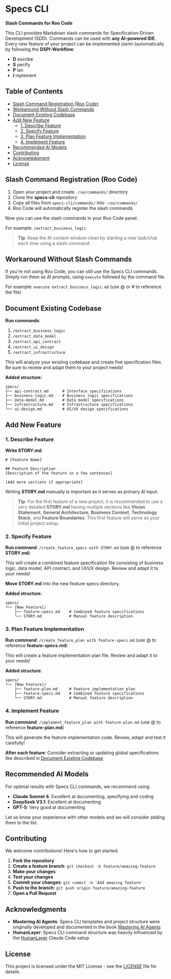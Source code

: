 # Specs CLI

**Slash Commands for Roo Code**

This CLI provides Markdown slash commands for Specification-Driven Development (SDD). Commands can be used with **any AI-powered IDE**. Every new feature of your project can be implemented (semi-)automatically by following the **DSPI-Workflow**:

- **D** escribe
- **S** pecify
- **P** lan
- **I** mplement

## Table of Contents

- [Slash Command Registration (Roo Code)](#slash-command-registration-roo-code)
- [Workaround Without Slash Commands](#workaround-without-slash-commands)
- [Document Existing Codebase](#document-existing-codebase)
- [Add New Feature](#add-new-feature)
  - [1. Describe Feature](#1-describe-feature)
  - [2. Specify Feature](#2-specify-feature)
  - [3. Plan Feature Implementation](#3-plan-feature-implementation)
  - [4. Implement Feature](#4-implement-feature)
- [Recommended AI Models](#recommended-ai-models)
- [Contributing](#contributing)
- [Acknowledgment](#acknowledgment)
- [License](#license)

## Slash Command Registration (Roo Code)

1. Open your project and create `.roo/commands/` directory
2. Clone the **specs-cli** repository
3. Copy all files from `specs-cli/commands/` into `.roo/commands/`
4. Roo Code will automatically register the slash commands

Now you can use the slash commands in your Roo Code panel.

For example: `/extract_business_logic`

> **Tip**: Keep the AI context window clean by starting a new task/chat each time using a slash command.

## Workaround Without Slash Commands

If you're not using Roo Code, you can still use the Specs CLI commands. Simply run them as AI prompts, using `execute` followed by the command file.

For example: `execute extract_business_logic.md` (use @ or # to reference the file)

## Document Existing Codebase

**Run commands**:
1. `/extract_business_logic`
2. `/extract_data_model`
3. `/extract_api_contract`
4. `/extract_ui_design`
5. `/extract_infrastructure`

This will analyze your existing codebase and create five specification files. Be sure to review and adapt them to your project needs!

**Added structure**:
```
specs/
├── api-contract.md      # Interface specifications
├── business-logic.md    # Business logic specifications
├── data-model.md        # Data model specifications
├── infrastructure.md    # Infrastructure specifications
└── ui-design.md         # UI/UX design specifications
```

## Add New Feature

### 1. Describe Feature

**Write STORY.md**:
```
# [Feature Name]

## Feature Description
[Description of the feature in a few sentences]

[Add more sections if appropriate]
```

Writing **STORY.md** manually is important as it serves as primary AI input.

> **Tip**: For the first feature of a new project, it is recommended to use a very detailed **STORY.md** having multiple sections like **Vision Statement**, **General Architecture**, **Business Context**, **Technology Stack**, and **Feature Boundaries**. This first feature will serve as your initial project setup.

### 2. Specify Feature

**Run command**: `/create_feature_specs with STORY.md` (use @ to reference **STORY.md**)

This will create a combined feature specification file consisting of business logic, data model, API contract, and UI/UX design. Review and adapt it to your needs!

**Move STORY.md** into the new feature specs directory.

**Added structure**:
```
specs/
└── [New Feature]/
    ├── feature-specs.md    # Combined feature specifications
    └── STORY.md            # Manual feature description
```

### 3. Plan Feature Implementation

**Run command**: `/create_feature_plan with feature-specs.md` (use @ to reference **feature-specs.md**)

This will create a feature implementation plan file. Review and adapt it to your needs!

**Added structure**:
```
specs/
└── [New Feature]/
    ├── feature-plan.md     # Feature implementation plan
    ├── feature-specs.md    # Combined feature specifications
    └── STORY.md            # Manual feature description
```

### 4. Implement Feature

**Run command**: `/implement_feature_plan with feature-plan.md` (use @ to reference **feature-plan.md**)

This will generate the feature implementation code. Review, adapt and test it carefully!

**After each feature**: Consider extracting or updating global specifications like described in [Document Existing Codebase](#document-existing-codebase)

## Recommended AI Models

For optimal results with Specs CLI commands, we recommend using:
- **Claude Sonnet 4**: Excellent at documenting, specifying and coding
- **DeepSeek V3.1**: Excellent at documenting
- **GPT-5**: Very good at documenting

Let us know your experience with other models and we will consider adding them to the list.

## Contributing

We welcome contributions! Here's how to get started:

1. **Fork the repository**
2. **Create a feature branch**: `git checkout -b feature/amazing-feature`
3. **Make your changes**
4. **Test your changes**
5. **Commit your changes**: `git commit -m 'Add amazing feature'`
6. **Push to the branch**: `git push origin feature/amazing-feature`
7. **Open a Pull Request**

## Acknowledgments

- **Mastering AI Agents**: Specs CLI templates and project structure were originally developed and documented in the book [Mastering AI Agents](https://mastering-ai-agents.com)
- **HumanLayer**: Specs CLI command structure was heavily influenced by the [HumanLayer](https://www.humanlayer.dev) Claude Code setup

## License

This project is licensed under the MIT License - see the [LICENSE](LICENSE) file for details.
